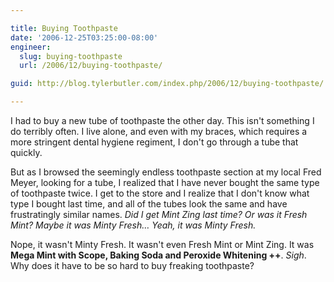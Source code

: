 ```yaml
---

title: Buying Toothpaste
date: '2006-12-25T03:25:00-08:00'
engineer:
  slug: buying-toothpaste
  url: /2006/12/buying-toothpaste/

guid: http://blog.tylerbutler.com/index.php/2006/12/buying-toothpaste/

---
```


I had to buy a new tube of toothpaste the other day. This isn't something I do
terribly often. I live alone, and even with my braces, which requires a more
stringent dental hygiene regiment, I don't go through a tube that quickly.

But as I browsed the seemingly endless toothpaste section at my local Fred
Meyer, looking for a tube, I realized that I have never bought the same type
of toothpaste twice. I get to the store and I realize that I don't know what
type I bought last time, and all of the tubes look the same and have
frustratingly similar names. _Did I get Mint Zing last time? Or was it Fresh
Mint? Maybe it was Minty Fresh… Yeah, it was Minty Fresh._

Nope, it wasn't Minty Fresh. It wasn't even Fresh Mint or Mint Zing. It was
**Mega Mint with Scope, Baking Soda and Peroxide Whitening ++**. _Sigh_. Why
does it have to be so hard to buy freaking toothpaste?
